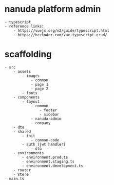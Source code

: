 # nanuda platform admin

    - typescript
    - reference links:
        - https://vuejs.org/v2/guide/typescript.html
        - https://bezkoder.com/vue-typescript-crud/

# scaffolding

    - src
        - assets
            - images
                - common
                - page 1
                - page 2
            - fonts
        - components
            - layout
                - common
                    - footer
                    - sidebar
                - nanuda-admin
                - company
        - dto
        - shared
            - init
                - common-code
            - auth (jwt handler)
                - dto
        - environments
            - environment.prod.ts
            - environment.staging.ts
            - environment.development.ts
        - router
        - store
    - main.ts
